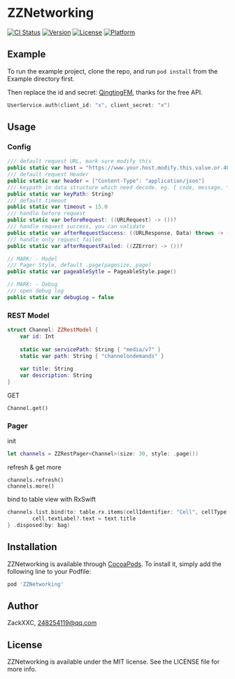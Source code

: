 # ZZNetworking

[![CI Status](https://api.travis-ci.org/LittleChuan/ZZNetworking.svg?branch=0.1.1)](https://travis-ci.org/LittleChuan/ZZNetworking)
[![Version](https://img.shields.io/cocoapods/v/ZZNetworking.svg?style=flat)](https://cocoapods.org/pods/ZZNetworking)
[![License](https://img.shields.io/cocoapods/l/ZZNetworking.svg?style=flat)](https://cocoapods.org/pods/ZZNetworking)
[![Platform](https://img.shields.io/cocoapods/p/ZZNetworking.svg?style=flat)](https://cocoapods.org/pods/ZZNetworking)

## Example

To run the example project, clone the repo, and run `pod install` from the Example directory first.

Then replace the id and secret: [QingtingFM](https://open.qingting.fm/documents/124), thanks for the free API.

``` swift
UserService.auth(client_id: "x", client_secret: "x")
```

## Usage

### Config
``` swift
/// default request URL, mark sure modify this
public static var host = "https://www.your.host.modify.this.value.or.404"
/// default request Header
public static var header = ["Content-Type": "application/json"]
/// keypath in data structure which need decode. eg. { code, message, *data* }
public static var keyPath: String?
/// default timeout
public static var timeout = 15.0
/// handle before request
public static var beforeRequest: ((URLRequest) -> ())?
/// handle request success, you can validate
public static var afterRequestSuccess: ((URLResponse, Data) throws -> ())?
/// handle only request failed
public static var afterRequestFailed: ((ZZError) -> ())?

// MARK: - Model
/// Pager Style, default .page(pagesize, page)
public static var pageableSytle = PageableStyle.page()

// MARK: - Debug
/// open debug log
public static var debugLog = false
```

### REST Model
``` swift
struct Channel: ZZRestModel {
    var id: Int
    
    static var servicePath: String { "media/v7" }
    static var path: String { "channelondemands" }
    
    var title: String
    var description: String
}
```
GET
```
Channel.get()
```
### Pager
init
``` swift
let channels = ZZRestPager<Channel>(size: 30, style: .page())
```
refresh & get more
```
channels.refresh()
channels.more()
```
bind to table view with RxSwift
``` swift
channels.list.bind(to: table.rx.items(cellIdentifier: "Cell", cellType: UITableViewCell.self)) { (row, text, cell) in
        cell.textLabel?.text = text.title
} .disposed(by: bag)
```

## Installation

ZZNetworking is available through [CocoaPods](https://cocoapods.org). To install
it, simply add the following line to your Podfile:

```ruby
pod 'ZZNetworking'
```

## Author

ZackXXC, 248254119@qq.com

## License

ZZNetworking is available under the MIT license. See the LICENSE file for more info.
